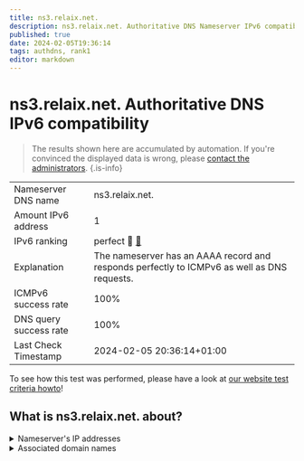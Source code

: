 ```yaml
---
title: ns3.relaix.net.
description: ns3.relaix.net. Authoritative DNS Nameserver IPv6 compatibility
published: true
date: 2024-02-05T19:36:14
tags: authdns, rank1
editor: markdown
---
```


# ns3.relaix.net. Authoritative DNS IPv6 compatibility

> The results shown here are accumulated by automation. If you're convinced the displayed data is wrong, please [contact the administrators](/howto/chat). 
{.is-info}




|   |   |
| - | - |
| Nameserver DNS name | ns3.relaix.net.
| Amount IPv6 address | 1
| IPv6 ranking | perfect :1st_place_medal: [🔗](/howto/ranking) |
| Explanation | The nameserver has an AAAA record and responds perfectly to ICMPv6 as well as DNS requests. |
| ICMPv6 success rate | 100%|
| DNS query success rate | 100% |
| Last Check Timestamp | 2024-02-05 20:36:14+01:00 |

To see how this test was performed, please have a look at [our website test criteria howto](/howto/testcriteria/authdns)!


## What is ns3.relaix.net. about?




<details>
<summary>Nameserver's IP addresses</summary>

2a00:fe0:0:300::2

</details>



<details>
<summary>Associated domain names</summary>

sparkasse-aachen.de

www.relaix.net

</details>
